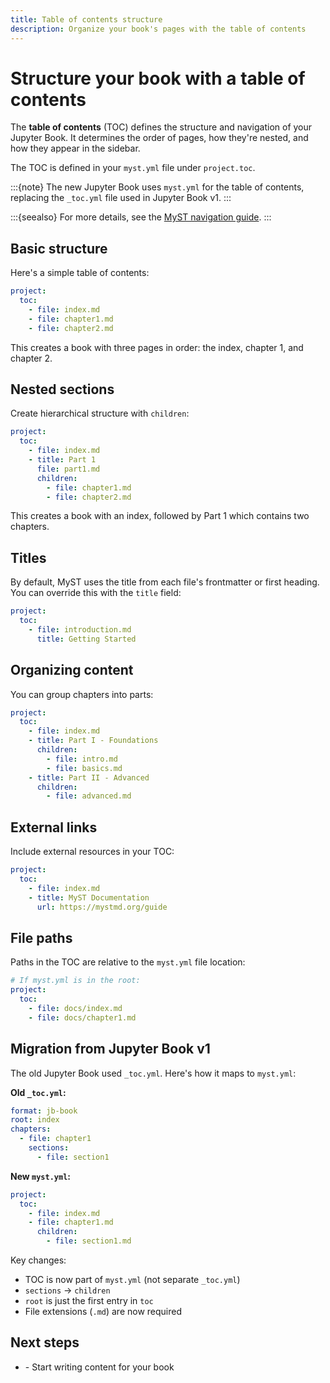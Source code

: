 ```yaml
---
title: Table of contents structure
description: Organize your book's pages with the table of contents
---
```


# Structure your book with a table of contents

The **table of contents** (TOC) defines the structure and navigation of your Jupyter Book. It determines the order of pages, how they're nested, and how they appear in the sidebar.

The TOC is defined in your `myst.yml` file under `project.toc`.

:::{note}
The new Jupyter Book uses `myst.yml` for the table of contents, replacing the `_toc.yml` file used in Jupyter Book v1.
:::

:::{seealso}
For more details, see the [MyST navigation guide](https://mystmd.org/guide/navigation).
:::

## Basic structure

Here's a simple table of contents:

```yaml
project:
  toc:
    - file: index.md
    - file: chapter1.md
    - file: chapter2.md
```

This creates a book with three pages in order: the index, chapter 1, and chapter 2.

## Nested sections

Create hierarchical structure with `children`:

```yaml
project:
  toc:
    - file: index.md
    - title: Part 1
      file: part1.md
      children:
        - file: chapter1.md
        - file: chapter2.md
```

This creates a book with an index, followed by Part 1 which contains two chapters.

## Titles

By default, MyST uses the title from each file's frontmatter or first heading. You can override this with the `title` field:

```yaml
project:
  toc:
    - file: introduction.md
      title: Getting Started
```

## Organizing content

You can group chapters into parts:

```yaml
project:
  toc:
    - file: index.md
    - title: Part I - Foundations
      children:
        - file: intro.md
        - file: basics.md
    - title: Part II - Advanced
      children:
        - file: advanced.md
```

## External links

Include external resources in your TOC:

```yaml
project:
  toc:
    - file: index.md
    - title: MyST Documentation
      url: https://mystmd.org/guide
```

## File paths

Paths in the TOC are relative to the `myst.yml` file location:

```yaml
# If myst.yml is in the root:
project:
  toc:
    - file: docs/index.md
    - file: docs/chapter1.md
```

## Migration from Jupyter Book v1

The old Jupyter Book used `_toc.yml`. Here's how it maps to `myst.yml`:

**Old `_toc.yml`:**
```yaml
format: jb-book
root: index
chapters:
  - file: chapter1
    sections:
      - file: section1
```

**New `myst.yml`:**
```yaml
project:
  toc:
    - file: index.md
    - file: chapter1.md
      children:
        - file: section1.md
```

Key changes:
- TOC is now part of `myst.yml` (not separate `_toc.yml`)
- `sections` → `children`
- `root` is just the first entry in `toc`
- File extensions (`.md`) are now required

## Next steps

- [](../getting-started/create-content.md) - Start writing content for your book
